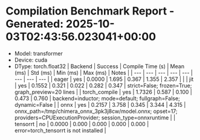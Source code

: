 # Compilation Benchmark Report - Generated: 2025-10-03T02:43:56.023041+00:00
- Model: transformer
- Device: cuda
- DType: torch.float32 | Backend | Success | Compile Time (s) | Mean (ms) | Std (ms) | Min (ms) | Max (ms) | Notes |
| --- | --- | --- | --- | --- | --- | --- | --- |
| eager | yes | 0.0000 | 1.695 | 0.367 | 1.355 | 2.357 | |
| jit | yes | 0.1552 | 0.321 | 0.022 | 0.282 | 0.347 | strict=False; frozen=True; graph_preview=20 lines |
| torch_compile | yes | 1.7326 | 0.587 | 0.100 | 0.473 | 0.760 | backend=inductor; mode=default; fullgraph=False; dynamic=False |
| onnx | yes | 0.2157 | 3.758 | 0.345 | 3.344 | 4.315 | onnx_path=/tmp/chimera_onnx_3pk3j8cw/model.onnx; opset=17; providers=CPUExecutionProvider; session_type=onnxruntime |
| tensorrt | no | 0.0000 | 0.000 | 0.000 | 0.000 | 0.000 | error=torch_tensorrt is not installed |

